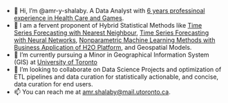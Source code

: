 - 👋 Hi, I’m @amr-y-shalaby. A Data Analyst with [6 years professinoal experience in Health Care and Games](https://www.linkedin.com/in/amryshalaby/).
- 👀 I am a fervent proponent of Hybrid Statistical Methods like [Time Series Forecasting with Nearest Neighbour](https://cran.r-project.org/web/packages/tsfknn/tsfknn.pdf), [Time Series Forecasting with Neural Networks](https://cran.r-project.org/web/packages/nnfor/nnfor.pdf), [Nonparametric Machine Learning Methods with Business Application of H2O Platform](https://docs.h2o.ai/h2o/latest-stable/h2o-docs/welcome.html), and Geospatial Models.
- 🌱 I’m currently pursuing a Minor in Geographical Information System (GIS) at [University of Toronto](https://www.utm.utoronto.ca/geography/undergraduate/geography-programs/geographical-information-systems) 
- 💞️ I’m looking to collaborate on Data Science Projects and optimization of ETL pipelines and data curation for statistically actionable, and concise, data curation for end users.
- 📫 You can reach me at [amr.shalaby\@mail.utoronto.ca](mailto:amr.shalaby@mail.utoronto.ca?subject=Github).

<!---
amr-y-shalaby/amr-y-shalaby is a ✨ special ✨ repository because its `README.md` (this file) appears on your GitHub profile.
You can click the Preview link to take a look at your changes.
--->
